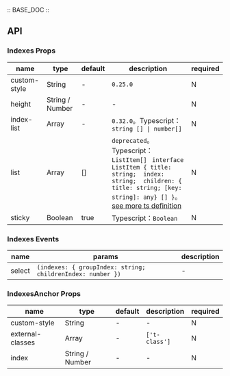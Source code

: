 :: BASE_DOC ::

## API
### Indexes Props

name | type | default | description | required
-- | -- | -- | -- | --
custom-style | String | - | `0.25.0` | N
height | String / Number | - | \- | N
index-list | Array | - | `0.32.0`。Typescript：`string [] \| number[]` | N
list | Array | [] | `deprecated`。Typescript：`ListItem[] ` `interface ListItem { title: string;  index: string;  children: { title: string; [key: string]: any} [] }`。[see more ts definition](https://github.com/Tencent/tdesign-miniprogram/tree/develop/src/indexes/type.ts) | N
sticky | Boolean | true | Typescript：`Boolean` | N

### Indexes Events

name | params | description
-- | -- | --
select | `(indexes: { groupIndex: string; childrenIndex: number })` | \-

### IndexesAnchor Props

name | type | default | description | required
-- | -- | -- | -- | --
custom-style | String | - | \- | N
external-classes | Array | - | `['t-class']` | N
index | String / Number | - | \- | N
